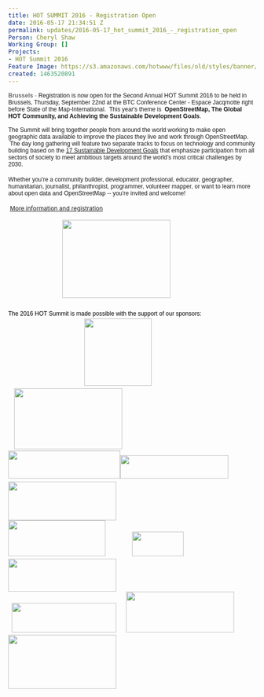 ```yaml
---
title: HOT SUMMIT 2016 - Registration Open
date: 2016-05-17 21:34:51 Z
permalink: updates/2016-05-17_hot_summit_2016_-_registration_open
Person: Cheryl Shaw
Working Group: []
Projects:
- HOT Summit 2016
Feature Image: https://s3.amazonaws.com/hotwww/files/old/styles/banner/public/HOT+Summit+2015.jpg
created: 1463520891
---
```


<p><span style="font-size: 12px;"><span style="font-family: arial,helvetica neue,helvetica,sans-serif;"><span style="color: #696969;"><strong>Brussels</strong> -&nbsp;</span></span></span><span style="font-family: arial, 'helvetica neue', helvetica, sans-serif; font-size: 12px;">Registration is now open for the Second Annual HOT Summit 2016 to be held in Brussels, Thursday, September 22nd at the BTC Conference Center - Espace Jacqmotte right before State of the Map-International. &nbsp;This year's theme is&nbsp;</span><span style="font-size: 12px;"><span style="font-family: arial,helvetica neue,helvetica,sans-serif;">&nbsp;<strong>OpenStreetMap, The Global HOT Community, and Achieving the Sustainable Development Goals</strong>.</span></span></p><div dir="ltr"><p><font face="arial, helvetica neue, helvetica, sans-serif"><span style="font-size: 12px;">The Summit will bring together people from around the world working to make open geographic data available to improve the places they live and work through OpenStreetMap. &nbsp;The day long gathering will feature two separate tracks to focus on technology and community building based on the&nbsp;</span></font><a style="font-family: arial, 'helvetica neue', helvetica, sans-serif; font-size: 12px;" href="https://sustainabledevelopment.un.org/?menu=1300" data-cke-saved-href="https://sustainabledevelopment.un.org/?menu=1300">17 Sustainable Development Goals</a><font face="arial, helvetica neue, helvetica, sans-serif"><span style="font-size: 12px;">&nbsp;that emphasize participation from all sectors of society to meet ambitious targets around the world’s most critical challenges by 2030.</span></font><br><br><font face="arial, helvetica neue, helvetica, sans-serif"><span style="font-size: 12px;">Whether you’re a community builder, development professi</span></font><span style="font-size: 12px; font-family: arial, 'helvetica neue', helvetica, sans-serif;">onal, educator, geographer, humanitarian, journalist, philanthropist, programmer, volunteer mapper, or want to learn more about open data and OpenStreetMap -- you’re invited and welcome!</span></p><p><span style="font-size: 12px;"><span style="color: #696969;"><span style="line-height: 1.6;">&nbsp;<a href="http://summit.hotosm.org" target="_blank" data-cke-saved-href="http://summit2016.hotosm.org">More information and registration</a></span></span></span></p></div><div dir="ltr"><span style="font-size: 12px;"><span style="color: #696969;"><span style="line-height: 1.6;"><span style="font-family: arial, 'helvetica neue', helvetica, sans-serif; color: #000000;">&nbsp; &nbsp; &nbsp; &nbsp; &nbsp; &nbsp; &nbsp; &nbsp; &nbsp; &nbsp; &nbsp; &nbsp; &nbsp; &nbsp; &nbsp; &nbsp; &nbsp;<img class="image-medium" title="2016 Hot Summit" src="https://s3.amazonaws.com/hotwww/files/old/styles/medium/public/HOTsummit2016_logo_0.png?itok=Bb4iQvZ6" alt="" style="width:220px;height:159px">&nbsp; &nbsp; &nbsp;</span></span></span></span></div><div dir="ltr">&nbsp;</div><div dir="ltr"><span style="font-size: 12px;"><span style="color: #696969;"><span style="line-height: 1.6;"><span style="font-family: arial, 'helvetica neue', helvetica, sans-serif; color: #000000;">The 2016 HOT Summit is made possible with the support of our sponsors: &nbsp;</span></span></span></span></div><div dir="ltr"><span style="font-size: 12px;"><span style="color: #696969;"><span style="line-height: 1.6;">&nbsp; &nbsp; &nbsp; &nbsp; &nbsp; &nbsp; &nbsp; &nbsp; &nbsp; &nbsp; &nbsp; &nbsp; &nbsp; &nbsp; &nbsp; &nbsp; &nbsp; &nbsp; &nbsp; &nbsp; &nbsp; &nbsp; &nbsp; <img class="image-medium" src="https://s3.amazonaws.com/hotwww/files/old/styles/medium/public/Mapbox-Graphic_0.jpg?itok=-JlI4NV0" alt="" style="width:137px;height:137px">&nbsp; &nbsp; &nbsp; &nbsp;&nbsp;</span></span></span></div><div dir="ltr"><img class="image-medium" style="color: #696969; font-size: 12px;" src="https://s3.amazonaws.com/hotwww/files/old/styles/medium/public/logo_btc.jpg?itok=26BXCTQX" alt="" style="width:238px;height:122px">&nbsp; &nbsp;<img class="image-medium" src="https://s3.amazonaws.com/hotwww/files/old/styles/medium/public/digitalglobe.jpg?itok=N7neAkVo" alt="" style="width:220px;height:124px"></div><div dir="ltr"><span style="font-size: 12px;"><span style="color: #696969;"><span style="line-height: 1.6;"><img class="image-medium" title="Mapillary" src="https://s3.amazonaws.com/hotwww/files/old/styles/medium/public/77b14c662df42f71f8a7f0775d1873f686a58788.png?itok=bSHP_wE_" alt="" style="width:228px;height:57px"><img class="image-medium" title="Spatialdev" src="https://s3.amazonaws.com/hotwww/files/old/styles/medium/public/sponsor-spatialdev-transparent-2.png?itok=WDGFqxFa" alt="" style="width:220px;height:48px">&nbsp; &nbsp; &nbsp;<img class="image-medium" src="https://s3.amazonaws.com/hotwww/files/old/styles/medium/public/American-Red-Cross.jpg?itok=NBQw2hpz" alt="" style="width:220px;height:79px"></span></span></span></div><div dir="ltr"><span style="font-size: 12px;"><span style="color: #696969;"><span style="line-height: 1.6;"><img class="image-medium" title="Mapzen" src="https://s3.amazonaws.com/hotwww/files/old/styles/medium/public/mapzen-logo-horiz-color-lit.png?itok=fa5W67gO" alt="" style="width:198px;height:73px">&nbsp; &nbsp; &nbsp; &nbsp; &nbsp; &nbsp; &nbsp; &nbsp;&nbsp;<img class="image-medium" title="Kartoza" src="https://s3.amazonaws.com/hotwww/files/old/styles/medium/public/KartozaLogo.png?itok=Wn7Bnfr6" alt="" style="width:105px;height:50px">&nbsp; &nbsp; &nbsp; &nbsp; &nbsp; &nbsp; &nbsp; &nbsp; &nbsp; &nbsp; &nbsp; &nbsp; &nbsp; &nbsp; &nbsp;<img class="image-medium" src="https://s3.amazonaws.com/hotwww/files/old/styles/medium/public/usaid%20logo.png?itok=VTOB2bbp" alt="" style="width:220px;height:67px"></span></span></span></div><div dir="ltr"><span style="font-size: 12px;"><span style="color: #696969;"><span style="line-height: 1.6;">&nbsp; <img class="image-medium" title="Devseed" src="https://s3.amazonaws.com/hotwww/files/old/styles/medium/public/https_proxy.png?itok=D4JAxLlT" alt="" style="width:213px;height:60px">&nbsp; &nbsp; &nbsp;&nbsp;<img class="image-medium" src="https://s3.amazonaws.com/hotwww/files/old/styles/medium/public/MAPS.ME_logo.png?itok=2U9SxhUY" alt="" style="width:220px;height:83px">&nbsp;&nbsp;<img class="image-medium" title="Cartodb" src="https://s3.amazonaws.com/hotwww/files/old/styles/medium/public/687474703a2f2f636172746f64622e73332e616d617a6f6e6177732e636f6d2f7374617469632f6c6f676f735f66756c6c5f636172746f64625f6c696768742e706e67.png?itok=20rY5W7u" alt="" style="width:220px;height:110px"></span></span></span></div>

